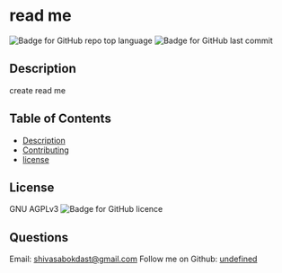 
# read me

   ![Badge for GitHub repo top language](https://img.shields.io/github/languages/top/shiva-shiva/readmeGenerator?style=flat&logo=appveyor) ![Badge for GitHub last commit](https://img.shields.io/github/last-commit/shiva-shiva/readmeGenerator?style=flat&logo=appveyor)


   ## Description 
   create read me 

  ## Table of Contents
* [Description](#Description)
* [Contributing](#contributing )
* [license](#license)
## License
GNU AGPLv3
       ![Badge for GitHub licence](https://img.shields.io/github/license/shiva-shiva/readmeGenerator?style=flat&logo=appveyor)
      
## Questions
Email:  shivasabokdast@gmail.com
    Follow me on Github: [undefined](http://github.com/undefined)